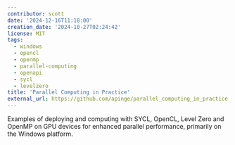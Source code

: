 ```yaml
---
contributor: scott
date: '2024-12-16T11:18:00'
creation_date: '2024-10-27T02:24:42'
license: MIT
tags:
  - windows
  - opencl
  - openmp
  - parallel-computing
  - openapi
  - sycl
  - levelzero
title: 'Parallel Computing in Practice'
external_url: https://github.com/apinge/parallel_computing_in_practice
---
```


Examples of deploying and computing with SYCL, OpenCL, Level Zero and OpenMP on GPU devices for enhanced parallel 
performance, primarily on the Windows platform.

